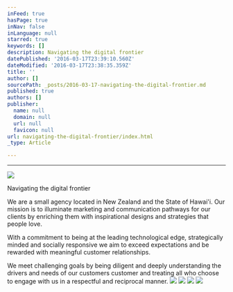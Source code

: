 ```yaml
---
inFeed: true
hasPage: true
inNav: false
inLanguage: null
starred: true
keywords: []
description: Navigating the digital frontier
datePublished: '2016-03-17T23:39:10.560Z'
dateModified: '2016-03-17T23:38:35.359Z'
title: ''
author: []
sourcePath: _posts/2016-03-17-navigating-the-digital-frontier.md
published: true
authors: []
publisher:
  name: null
  domain: null
  url: null
  favicon: null
url: navigating-the-digital-frontier/index.html
_type: Article

---
```

****
![](https://the-grid-user-content.s3-us-west-2.amazonaws.com/abbe3c24-ae8e-414d-8562-16be43c08761.jpg)

Navigating the digital frontier

We are a small agency located in New Zealand and the State of Hawai'i. Our mission is to illuminate marketing and communication pathways for our clients by enriching them with inspirational designs and strategies that people love.

With a commitment to being at the leading technological edge, strategically minded and socially responsive we aim to exceed expectations and be rewarded with meaningful customer relationships.

We meet challenging goals by being diligent and deeply understanding the drivers and needs of our customers customer and treating all who choose to engage with us in a respectful and reciprocal manner. ![](https://the-grid-user-content.s3-us-west-2.amazonaws.com/c0bc410f-4b4d-4c25-9902-c06545ed2f4f.jpg)
![](https://the-grid-user-content.s3-us-west-2.amazonaws.com/e2198aee-9b52-4442-886b-8bfaa3dbb48f.jpg)
![](https://the-grid-user-content.s3-us-west-2.amazonaws.com/845c5ee7-23fd-445e-9a6a-e9cdf38ca437.png)
![](https://the-grid-user-content.s3-us-west-2.amazonaws.com/a3b1ffb4-5e95-479f-adb0-9f9f50023e5b.png)
